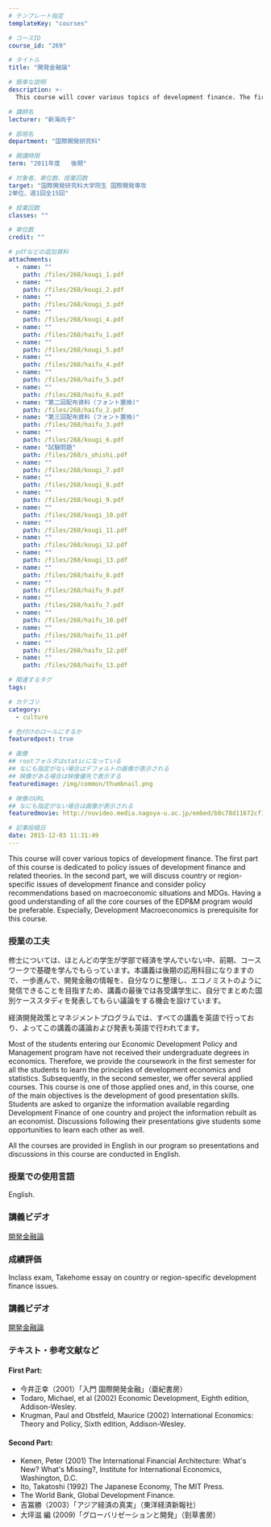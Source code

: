 ```yaml
---
# テンプレート指定
templateKey: "courses"

# コースID
course_id: "269"

# タイトル
title: "開発金融論"

# 簡単な説明
description: >-
  This course will cover various topics of development finance. The first part of this course is dedic...

# 講師名
lecturer: "新海尚子"

# 部局名
department: "国際開発研究科"

# 開講時限
term: "2011年度	後期"

# 対象者、単位数、授業回数
target: "国際開発研究科大学院生 国際開発専攻
2単位、週1回全15回"

# 授業回数
classes: ""

# 単位数
credit: ""

# pdfなどの追加資料
attachments: 
  - name: "" 
    path: /files/268/kougi_1.pdf
  - name: "" 
    path: /files/268/kougi_2.pdf
  - name: "" 
    path: /files/268/kougi_3.pdf
  - name: "" 
    path: /files/268/kougi_4.pdf
  - name: "" 
    path: /files/268/haifu_1.pdf
  - name: "" 
    path: /files/268/kougi_5.pdf
  - name: "" 
    path: /files/268/haifu_4.pdf
  - name: "" 
    path: /files/268/haifu_5.pdf
  - name: "" 
    path: /files/268/haifu_6.pdf
  - name: "第二回配布資料（フォント置換)" 
    path: /files/268/haifu_2.pdf
  - name: "第三回配布資料（フォント置換)" 
    path: /files/268/haifu_3.pdf
  - name: "" 
    path: /files/268/kougi_6.pdf
  - name: "試験問題" 
    path: /files/268/s_ohishi.pdf
  - name: "" 
    path: /files/268/kougi_7.pdf
  - name: "" 
    path: /files/268/kougi_8.pdf
  - name: "" 
    path: /files/268/kougi_9.pdf
  - name: "" 
    path: /files/268/kougi_10.pdf
  - name: "" 
    path: /files/268/kougi_11.pdf
  - name: "" 
    path: /files/268/kougi_12.pdf
  - name: "" 
    path: /files/268/kougi_13.pdf
  - name: "" 
    path: /files/268/haifu_8.pdf
  - name: "" 
    path: /files/268/haifu_9.pdf
  - name: "" 
    path: /files/268/haifu_7.pdf
  - name: "" 
    path: /files/268/haifu_10.pdf
  - name: "" 
    path: /files/268/haifu_11.pdf
  - name: "" 
    path: /files/268/haifu_12.pdf
  - name: "" 
    path: /files/268/haifu_13.pdf

# 関連するタグ
tags:

# カテゴリ
category:
  - culture

# 色付けのロールにするか
featuredpost: true

# 画像
## rootフォルダはstaticになっている
## なにも指定がない場合はデフォルトの画像が表示される
## 映像がある場合は映像優先で表示する
featuredimage: /img/common/thumbnail.png

# 映像のURL
## なにも指定がない場合は画像が表示される
featuredmovie: http://nuvideo.media.nagoya-u.ac.jp/embed/b8c78d11672cf191541e3fc60f96df30fa3eb4a6

# 記事投稿日
date: 2015-12-03 11:31:49
---
```


This course will cover various topics of development finance. The first part of this course is dedicated to policy issues of development finance and related theories. In the second part, we will discuss country or region-specific issues of development finance and consider policy recommendations based on macroeconomic situations and MDGs. Having a good understanding of all the core courses of the EDP&M program would be preferable. Especially, Development Macroeconomics is prerequisite for this course.

### 授業の工夫

修士については、ほとんどの学生が学部で経済を学んでいない中、前期、コースワークで基礎を学んでもらっています。本講義は後期の応用科目になりますので、一歩進んで、開発金融の情報を、自分なりに整理し、エコノミストのように発信できることを目指すため、講義の最後では各受講学生に、自分でまとめた国別ケーススタディを発表してもらい議論をする機会を設けています。

経済開発政策とマネジメントプログラムでは、すべての講義を英語で行っており、よってこの講義の議論および発表も英語で行われてます。

Most of the students entering our Economic Development Policy and Management program have not received their undergraduate degrees in economics. Therefore, we provide the coursework in the first semester for all the students to learn the principles of development economics and statistics. Subsequently, in the second semester, we offer several applied courses. This course is one of those applied ones and, in this course, one of the main objectives is the development of good presentation skills. Students are asked to organize the information available regarding Development Finance of one country and project the information rebuilt as an economist. Discussions following their presentations give students some opportunities to learn each other as well.

All the courses are provided in English in our program so presentations and discussions in this course are conducted in English.



### 授業での使用言語

English.



### 講義ビデオ

<a href="http://video.media.nagoya-u.ac.jp/pcsweb/FlvPlayer/play.html?contentsCode=1684&categoryCode=124" target="blank">開発金融論</a>



### 成績評価

Inclass exam, Takehome essay on country or region-specific development finance issues.

### 講義ビデオ

<a href="http://nuvideo.media.nagoya-u.ac.jp/embed/15b5e1c49cb581e9879e97f0f8c3e15ae7cabee1" target="blank">開発金融論</a>

### テキスト・参考文献など

#### First Part:

* 今井正幸（2001）「入門 国際開発金融」（亜紀書房）
* Todaro, Michael, et al (2002) Economic Development, Eighth edition, Addison-Wesley.
* Krugman, Paul and Obstfeld, Maurice (2002) International Economics: Theory and Policy, Sixth edition, Addison-Wesley. </ul>
#### Second Part:

* Kenen, Peter (2001) The International Financial Architecture: What's New? What's Missing?, Institute for International Economics, Washington, D.C.
* Ito, Takatoshi (1992) The Japanese Economy, The MIT Press.
* The World Bank, Global Development Finance.
* 吉冨勝（2003）「アジア経済の真実」（東洋経済新報社）
* 大坪滋 編 (2009)「グローバリゼーションと開発」（剄草書房） </ul>
